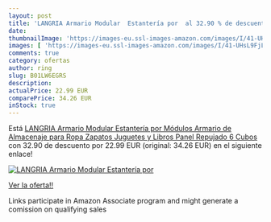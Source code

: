 ```yaml
---
layout: post
title: 'LANGRIA Armario Modular  Estantería por  al 32.90 % de descuento'
date: 
thumbnailImage: 'https://images-eu.ssl-images-amazon.com/images/I/41-UHsL9FjL._SL200_.jpg'
images: [ 'https://images-eu.ssl-images-amazon.com/images/I/41-UHsL9FjL._SL200_.jpg' ]
comments: true
category: ofertas
author: ring
slug: B01LW6EGRS
description:
actualPrice: 22.99 EUR
comparePrice: 34.26 EUR
inStock: true
---
```


Está [LANGRIA Armario Modular  Estantería por Módulos  Armario de Almacenaje  para Ropa  Zapatos  Juguetes y Libros  Panel Repujado  6 Cubos](https://www.amazon.es/dp/B01LW6EGRS/?tag=tolees-21) con 32.90 de descuento por 22.99 EUR (original: 34.26 EUR) en el siguiente enlace!

[![LANGRIA Armario Modular  Estantería por ](https://images-eu.ssl-images-amazon.com/images/I/41-UHsL9FjL._SL200_.jpg)](https://www.amazon.es/dp/B01LW6EGRS/?tag=tolees-21)

[Ver la oferta!!](https://www.amazon.es/dp/B01LW6EGRS/?tag=tolees-21)

Links participate in Amazon Associate program and might generate a comission on qualifying sales


